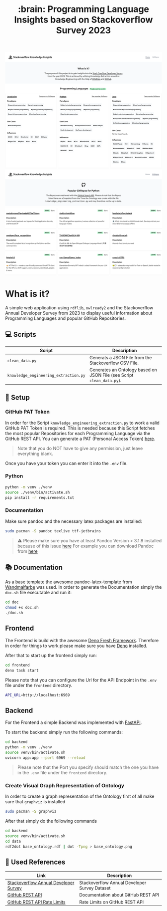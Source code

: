<div align="center">
    <h1>:brain: Programming Language Insights based on Stackoverflow Survey 2023</h1>
    <br/>
    <br/>
    <img src="./images/screenshot-01.png" alt="Screenshot Home Bereich"/>
    <img src="./images/screenshot-02.png" alt="Screenshot GitRepos Bereich"/>
</div>

# What is it?
A simple web application using `rdflib`, `owlready2` and the Stackoverflow Annual Developer Survey from 2023 to display useful information about Programming Languages and popular GitHub Repositories. 

## :computer: Scripts

|Script|Description|
|-------|-----|
|`clean_data.py`| Generats a JSON File from the Stackoverflow CSV File.|
|`knowledge_engineering_extraction.py`| Generates an Ontology based on JSON File (see Script `clean_data.py`).|

## :rocket: Setup

### GitHub PAT Token
In order for the Script `knowledge_engineering_extraction.py` to work a valid GitHub PAT Token is required. This is needed because this Script fetches the most popular Repositories for each Programming Language via the GitHub REST API. You can generate a PAT (Personal Access Token) [here](https://github.com/settings/tokens).

> Note that you do NOT have to give any permission, just leave everything blank.

Once you have your token you can enter it into the `.env` file.

### Python
```bash
python -m venv ./venv
source ./venv/bin/activate.sh
pip install -r requirements.txt
```

### Documentation
Make sure pandoc and the necessary latex packages are installed:
```bash
sudo pacman -S pandoc texlive ttf-jetbrains 
```
> :warning: Please make sure you have at least Pandoc Version > 3.1.8 installed because of this issue [here](https://github.com/Wandmalfarbe/pandoc-latex-template/issues/361) For example you can download Pandoc from [here](https://github.com/jgm/pandoc/releases/)

## :books: Documentation
As a base template the awesome pandoc-latex-template from [Wandmalfarbe](https://github.com/Wandmalfarbe/pandoc-latex-template) was used. In order to generate the Documentation simply the `doc.sh` file executable and run it:

```bash
cd doc
chmod +x doc.sh
./doc.sh
```

## Frontend
The Frontend is build with the awesome [Deno Fresh Framework](https://fresh.deno.dev/). Therefore in order for things to work please make sure you have [Deno](https://docs.deno.com/runtime/manual/getting_started/installation) installed.

After that to start up the frontend simply run:

```bash
cd frontend
deno task start
```

Please note that you can configure the Url for the API Endpoint in the `.env` file under the `frontend` directory.

```bash
API_URL=http://localhost:6969
```

## Backend
For the Frontend a simple Backend was implemented with [FastAPI](https://fastapi.tiangolo.com/).

To start the backend simply run the following commands:

```bash
cd backend
python -m venv ./venv
source venv/bin/activate.sh
uvicorn app:app --port 6969 --reload
```
> Please note that the Port you specify should match the one you have in the `.env` file under the `frontend` directory.

### Create Visual Graph Representation of Ontology
In order to create a graph representation of the Ontology first of all make sure that `graphviz` is installed
```bash
sudo pacman -S graphviz
```

After that simply do the following commands
```bash
cd backend
source venv/bin/activate.sh
cd data
rdf2dot base_ontology.rdf | dot -Tpng > base_ontology.png
``` 

## :clap: Used References

|Link|Description|
|-------|-----|
|[Stackoverflow Annual Developer Survey](https://insights.stackoverflow.com/survey)| Stackoverflow Annual Developer Survey Dataset|
|[GitHub REST API](https://docs.github.com/en/rest/search?apiVersion=2022-11-28)| Documentation about GitHub REST API|
|[GitHub REST API Rate Limits](https://docs.github.com/en/rest/rate-limit/rate-limit?apiVersion=2022-11-28)| Rate Limits on GitHub REST API|

